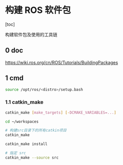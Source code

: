 # 构建 ROS 软件包

[toc]

构建软件包及使用的工具链

## 0 doc

<https://wiki.ros.org/cn/ROS/Tutorials/BuildingPackages>

## 1 cmd

```bash
source /opt/ros/<distro>/setup.bash
```

### 1.1 catkin_make

```bash
catkin_make [make_targets] [-DCMAKE_VARIABLES=...]

cd ~/workspaces

# 构建src目录下的所有catkin项目
catkin_make

catkin_make install

# 指定 src
catkin_make --source src
```
